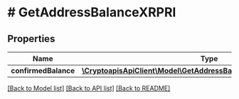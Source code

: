 # # GetAddressBalanceXRPRI

## Properties

Name | Type | Description | Notes
------------ | ------------- | ------------- | -------------
**confirmedBalance** | [**\CryptoapisApiClient\Model\GetAddressBalanceXRPRIConfirmedBalance**](GetAddressBalanceXRPRIConfirmedBalance.md) |  |

[[Back to Model list]](../../README.md#models) [[Back to API list]](../../README.md#endpoints) [[Back to README]](../../README.md)
